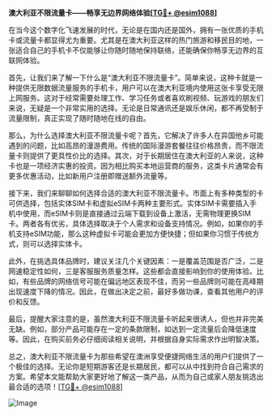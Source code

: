 **澳大利亚不限流量卡——畅享无边界网络体验[[TG💪+ @esim1088](https://t.me/s/esim1088)]**

在当今这个数字化飞速发展的时代，无论是在国内还是国外，拥有一张优质的手机卡或流量卡都显得尤为重要。尤其是在澳大利亚这样的热门旅游和移民目的地，一张适合自己的手机卡不仅能够让你随时随地保持联络，还能确保你畅享无边界的互联网体验。

首先，让我们来了解一下什么是“澳大利亚不限流量卡”。简单来说，这种卡就是一种提供无限数据流量服务的手机卡，用户可以在澳大利亚境内使用这张卡享受无限上网服务。这对于经常需要处理工作、学习任务或者喜欢刷视频、玩游戏的朋友们来说，无疑是一个非常实用的选择。无论是日常通讯还是娱乐休闲，都不再受制于流量限制，真正实现了随时随地在线的自由。

那么，为什么选择澳大利亚不限流量卡呢？首先，它解决了许多人在异国他乡可能遇到的问题，比如高昂的漫游费用。传统的国际漫游套餐往往价格昂贵，而不限流量卡则提供了更具性价比的选择。其次，对于长期居住在澳大利亚的人来说，这种卡也是一项经济实惠的投资。因为相比购买本地运营商的服务，这类卡片通常会有更多优惠活动，比如新用户注册即赠送额外流量等。

接下来，我们来聊聊如何选择合适的澳大利亚不限流量卡。市面上有多种类型的卡可供选择，包括实体SIM卡和虚拟eSIM卡两种主要形式。实体SIM卡需要插入手机中使用，而eSIM卡则是直接通过云端下载到设备上激活，无需物理更换SIM卡。两者各有优劣，具体选择取决于个人需求和设备支持情况。例如，如果你的手机支持eSIM功能，那么这种虚拟卡可能会更加方便快捷；但如果你习惯于传统方式，则可以选择实体卡。

此外，在挑选具体品牌时，建议关注几个关键因素：一是覆盖范围是否广泛，二是网速稳定性如何，三是客服服务质量怎样。这些都会直接影响到你的使用体验。比如，有些品牌的网络信号可能在偏远地区表现不佳，而另一些品牌则可能在高峰期出现速度下降的情况。因此，在做出决定之前，最好多做功课，查看其他用户的评价和反馈。

最后，提醒大家注意的是，虽然澳大利亚不限流量卡听起来很诱人，但也并非完美无缺。例如，部分产品可能存在一定的条款限制，如达到一定流量后会降低速度等。因此，在购买前务必仔细阅读相关说明，并根据自身实际需求作出明智决策。

总之，澳大利亚不限流量卡为那些希望在澳洲享受便捷网络生活的用户们提供了一个极佳的选择。无论你是短期游客还是长期居民，都可以从中找到符合自己需求的方案。希望本文能帮助大家更好地了解这一类产品，从而为自己或家人朋友挑选出最合适的选项！[[TG💪+ @esim1088](https://t.me/s/esim1088)]

![Image](https://i.postimg.cc/4NQfJmqS/Snipaste-2025-05-13-00-14-12.png)